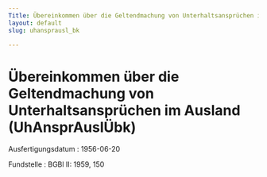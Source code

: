 ```yaml
---
Title: Übereinkommen über die Geltendmachung von Unterhaltsansprüchen im Ausland
layout: default
slug: uhansprausl_bk

---
```


# Übereinkommen über die Geltendmachung von Unterhaltsansprüchen im Ausland (UhAnsprAuslÜbk)

Ausfertigungsdatum
:   1956-06-20

Fundstelle
:   BGBl II: 1959, 150

